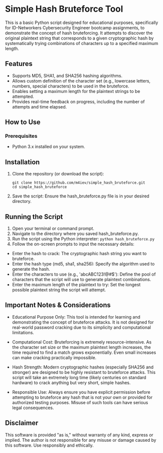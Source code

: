 # Simple Hash Bruteforce Tool
This is a basic Python script designed for educational purposes, specifically for ID-Networkers Cybersecurity Engineer bootcamp assignments, to demonstrate the concept of hash bruteforcing. It attempts to discover the original plaintext string that corresponds to a given cryptographic hash by systematically trying combinations of characters up to a specified maximum length.
## Features
* Supports MD5, SHA1, and SHA256 hashing algorithms.
* Allows custom definition of the character set (e.g., lowercase letters, numbers, special characters) to be used in the bruteforce.
* Enables setting a maximum length for the plaintext strings to be attempted.
* Provides real-time feedback on progress, including the number of attempts and time elapsed.
## How to Use
### Prerequisites
* Python 3.x installed on your system.
## Installation
1. Clone the repository (or download the script):
    ```
    git clone https://github.com/m4iev/simple_hash_bruteforce.git
    cd simple_hash_bruteforce
    ```
    
2. Save the script: Ensure the hash_bruteforce.py file is in your desired directory.

## Running the Script
1. Open your terminal or command prompt.
2. Navigate to the directory where you saved hash_bruteforce.py.
3. Run the script using the Python interpreter:
    `python hash_bruteforce.py`
4. Follow the on-screen prompts to input the necessary details:
* Enter the hash to crack: The cryptographic hash string you want to bruteforce.
* Enter the hash type (md5, sha1, sha256): Specify the algorithm used to generate the hash.
* Enter the characters to use (e.g., 'abcABC123!@#$'): Define the pool of characters that the script will use to generate plaintext combinations.
* Enter the maximum length of the plaintext to try: Set the longest possible plaintext string the script will attempt.

## Important Notes & Considerations

* Educational Purpose Only: This tool is intended for learning and demonstrating the concept of bruteforce attacks. It is not designed for real-world password cracking due to its simplicity and computational limitations.

* Computational Cost: Bruteforcing is extremely resource-intensive. As the character set size or the maximum plaintext length increases, the time required to find a match grows exponentially. Even small increases can make cracking practically impossible.

* Hash Strength: Modern cryptographic hashes (especially SHA256 and stronger) are designed to be highly resistant to bruteforce attacks. This script will take an extremely long time (likely centuries on standard hardware) to crack anything but very short, simple hashes.

* Responsible Use: Always ensure you have explicit permission before attempting to bruteforce any hash that is not your own or provided for authorized testing purposes. Misuse of such tools can have serious legal consequences.

## Disclaimer

This software is provided "as is," without warranty of any kind, express or implied. The author is not responsible for any misuse or damage caused by this software. Use responsibly and ethically.
